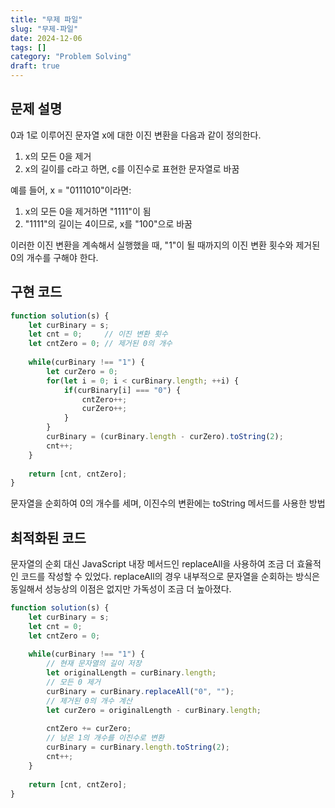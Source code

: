 ```yaml
---
title: "무제 파일"
slug: "무제-파일"
date: 2024-12-06
tags: []
category: "Problem Solving"
draft: true
---
```

## 문제 설명
0과 1로 이루어진 문자열 x에 대한 이진 변환을 다음과 같이 정의한다.
1. x의 모든 0을 제거
2. x의 길이를 c라고 하면, c를 이진수로 표현한 문자열로 바꿈

예를 들어, x = "0111010"이라면:

1. x의 모든 0을 제거하면 "1111"이 됨
2. "1111"의 길이는 4이므로, x를 "100"으로 바꿈

이러한 이진 변환을 계속해서 실행했을 때, "1"이 될 때까지의 이진 변환 횟수와 제거된 0의 개수를 구해야 한다.

## 구현 코드
```js
function solution(s) {
    let curBinary = s;
    let cnt = 0;     // 이진 변환 횟수
    let cntZero = 0; // 제거된 0의 개수
    
    while(curBinary !== "1") {
        let curZero = 0;
        for(let i = 0; i < curBinary.length; ++i) {
            if(curBinary[i] === "0") {
                cntZero++;
                curZero++;
            }
        }
        curBinary = (curBinary.length - curZero).toString(2);    
        cnt++;
    }
    
    return [cnt, cntZero];
}
```
문자열을 순회하여 0의 개수를 세며, 이진수의 변환에는 toString 메서드를 사용한 방법

## 최적화된 코드
문자열의 순회 대신 JavaScript 내장 메서드인 replaceAll을 사용하여 조금 더 효율적인 코드를 작성할 수 있었다. replaceAll의 경우 내부적으로 문자열을 순회하는 방식은 동일해서 성능상의 이점은 없지만 가독성이 조금 더 높아졌다.
```js
function solution(s) {
    let curBinary = s;
    let cnt = 0;
    let cntZero = 0;
    
    while(curBinary !== "1") {
        // 현재 문자열의 길이 저장
        let originalLength = curBinary.length;
        // 모든 0 제거
        curBinary = curBinary.replaceAll("0", "");
        // 제거된 0의 개수 계산
        let curZero = originalLength - curBinary.length;
        
        cntZero += curZero;
        // 남은 1의 개수를 이진수로 변환
        curBinary = curBinary.length.toString(2);
        cnt++;
    }
    
    return [cnt, cntZero];
}
```